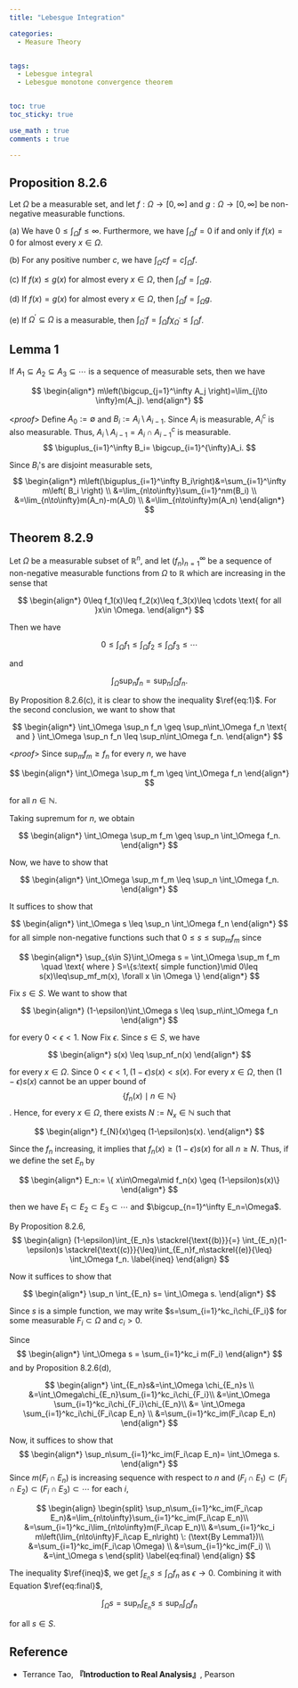 ```yaml
---
title: "Lebesgue Integration"

categories:
  - Measure Theory 


tags:
  - Lebesgue integral
  - Lebesgue monotone convergence theorem


toc: true
toc_sticky: true

use_math : true
comments : true

---
```


## Proposition 8.2.6
Let $\Omega$ be a measurable set, and let $f: \Omega\rightarrow [0,\infty]$ and $g: \Omega\rightarrow [0,\infty]$ be non-negative measurable functions.

(a) We have $0\leq \int_\Omega f\leq \infty$. Furthermore, we have $\int_\Omega f = 0$ if and only if $f(x)=0$ for almost every $x\in\Omega$.

(b) For any positive number $c$, we have $\int_\Omega cf = c\int_\Omega f$.

(c) If $f(x)\leq g(x)$ for almost every $x\in\Omega$, then $\int_\Omega f = \int_\Omega g$.

(d) If $f(x)=g(x)$ for almost every $x\in\Omega$, then $\int_\Omega f = \int_\Omega g$.

(e) If $\Omega^\prime \subseteq \Omega$ is a measurable, then $\int_{\Omega^\prime}f = \int_{\Omega}f\chi_{\Omega^\prime}\leq \int_{\Omega}f$.


## Lemma 1
If $A_1\subseteq A_2\subseteq A_3\subseteq\cdots$ is a sequence of measurable sets, then we have 

$$
\begin{align*}
m\left(\bigcup_{j=1}^\infty A_j \right)=\lim_{j\to \infty}m(A_j).
\end{align*}
$$

<*proof*>
Define $A_0:= \emptyset$ and $B_i := A_i \setminus A_{i-1}$. Since $A_i$ is measurable, $A^c_i$ is also measurable. Thus, $A_i\setminus A_{i-1}=A_i\cap A^c_{i-1}$ is measurable.
$$
\biguplus_{i=1}^\infty B_i= \bigcup_{i=1}^{\infty}A_i.
$$

Since $B_i$'s are disjoint measurable sets,
$$
\begin{align*}
m\left(\biguplus_{i=1}^\infty B_i\right)&=\sum_{i=1}^\infty m\left( B_i \right) \\
&=\lim_{n\to\infty}\sum_{i=1}^nm(B_i) \\
&=\lim_{n\to\infty}m(A_n)-m(A_0) \\
&=\lim_{n\to\infty}m(A_n)
\end{align*}
$$
## Theorem 8.2.9
Let $\Omega$ be a measurable subset of $\mathbb{R}^n$, and let $(f_n)_{n=1}^\infty$ be a sequence of non-negative measurable functions from $\Omega$ to $\mathbb{R}$ which are increasing in the sense that 

$$
\begin{align*}
0\leq f_1(x)\leq f_2(x)\leq f_3(x)\leq \cdots \text{ for all }x\in \Omega.
\end{align*}
$$

Then we have

$$
\begin{equation}
0\leq \int_\Omega f_1 \leq \int_\Omega f_2 \leq \int_\Omega f_3\leq \cdots
\end{equation}
\label{eq:1}
$$

and

$$
\begin{equation}
\int_\Omega \sup_n f_n=\sup_n \int_\Omega f_n.
\end{equation}
$$

By Proposition 8.2.6(c), it is clear to show the inequality $\ref{eq:1}$.  For the second conclusion, we want to show that 

$$
\begin{align*}
\int_\Omega \sup_n f_n \geq \sup_n\int_\Omega f_n \text{ and } \int_\Omega \sup_n f_n \leq \sup_n\int_\Omega f_n.
\end{align*}
$$

<*proof*>
Since $\sup_m f_m \geq f_n$  for every $n$, we have 

$$
\begin{align*}
\int_\Omega \sup_m f_m \geq \int_\Omega f_n
\end{align*}
$$

for all $n\in\mathbb{N}$.

Taking supremum for $n$, we obtain

$$
\begin{align*}
\int_\Omega \sup_m f_m \geq \sup_n \int_\Omega f_n.
\end{align*}
$$

Now, we have to show that 

$$
\begin{align*}
\int_\Omega \sup_m f_m \leq \sup_n \int_\Omega f_n.
\end{align*}
$$

It suffices to show that 

$$
\begin{align*}
\int_\Omega s \leq \sup_n \int_\Omega f_n
\end{align*}
$$
for all simple non-negative functions such that $0\leq s \leq \sup_m f_m$ since 

$$
\begin{align*}
\sup_{s\in S}\int_\Omega s = \int_\Omega \sup_m f_m \quad \text{ where } S=\{s:\text{ simple function}\mid 0\leq s(x)\leq\sup_mf_m(x), \forall x \in \Omega \}
\end{align*}
$$

Fix $s\in S$. We want to show that 

$$
\begin{align*}
(1-\epsilon)\int_\Omega s \leq \sup_n\int_\Omega f_n
\end{align*}
$$

for every $0<\epsilon<1$. Now Fix $\epsilon$. Since $s\in S$, we have

$$
\begin{align*}
s(x) \leq \sup_nf_n(x)
\end{align*}
$$

for every $x\in\Omega$. Since $0<\epsilon<1, (1-\epsilon)s(x)<s(x)$. For every $x\in\Omega$, then $(1-\epsilon)s(x)$ cannot be an upper bound of $$\{ f_n(x)\mid n\in\mathbb{N}\} $$. Hence, for every $x\in\Omega$, there exists $N:= N_x\in\mathbb{N}$ such that 

$$
\begin{align*}
f_{N}(x)\geq (1-\epsilon)s(x).
\end{align*}
$$

Since the $f_n$ increasing, it implies that $f_n(x)\geq (1-\epsilon)s(x)$ for all $n\geq N$. Thus, if we define the set $E_n$ by

$$
\begin{align*}
E_n:= \{ x\in\Omega\mid f_n(x) \geq (1-\epsilon)s(x)\}
\end{align*}
$$

then we have $E_1\subset E_2\subset E_3\subset \cdots$ and $\bigcup_{n=1}^\infty E_n=\Omega$.

By Proposition 8.2.6,
$$
\begin{align}
(1-\epsilon)\int_{E_n}s
\stackrel{\text{(b)}}{=} \int_{E_n}(1-\epsilon)s \stackrel{\text{(c)}}{\leq}\int_{E_n}f_n\stackrel{(e)}{\leq} \int_\Omega f_n.
\label{ineq}
\end{align} 
$$

Now it suffices to show that 

$$
\begin{align*}
\sup_n \int_{E_n} s= \int_\Omega s.
\end{align*}
$$

Since $s$ is a simple function, we may write $s=\sum_{i=1}^kc_i\chi_{F_i}$ for some measurable $F_i\subset \Omega$ and $c_i >0$.

Since 
$$
\begin{align*}
\int_\Omega s = \sum_{i=1}^kc_i m(F_i)
\end{align*}
$$
and by Proposition 8.2.6(d),

$$
\begin{align*}
\int_{E_n}s&=\int_\Omega \chi_{E_n}s \\
&=\int_\Omega\chi_{E_n}\sum_{i=1}^kc_i\chi_{F_i}\\
&=\int_\Omega \sum_{i=1}^kc_i\chi_{F_i}\chi_{E_n}\\
&= \int_\Omega \sum_{i=1}^kc_i\chi_{F_i\cap E_n} \\
&=\sum_{i=1}^kc_im(F_i\cap E_n)
\end{align*}
$$

Now, it suffices to show that 
$$
\begin{align*}
\sup_n\sum_{i=1}^kc_im(F_i\cap E_n)=  \int_\Omega s.
\end{align*}
$$
Since $m(F_i\cap E_n)$ is increasing sequence with respect to $n$ and $(F_i\cap E_1)\subset (F_i\cap E_2)\subset (F_i\cap E_3)\subset \cdots$ for each $i$,

$$
\begin{align}
\begin{split}
\sup_n\sum_{i=1}^kc_im(F_i\cap E_n)&=\lim_{n\to\infty}\sum_{i=1}^kc_im(F_i\cap E_n)\\
&=\sum_{i=1}^kc_i\lim_{n\to\infty}m(F_i\cap E_n)\\
&=\sum_{i=1}^kc_i m\left(\lim_{n\to\infty}F_i\cap E_n\right) \: (\text{By Lemma1})\\
&=\sum_{i=1}^kc_im(F_i\cap \Omega) \\
&=\sum_{i=1}^kc_im(F_i) \\
&=\int_\Omega s
\end{split}
\label{eq:final}
\end{align}
$$

The inequality $\ref{ineq}$, we get $\int_{E_n}s \leq \int_\Omega f_n$ as $\epsilon \to 0$. Combining it with Equation $\ref{eq:final}$,

$$
\int_\Omega s = \sup_n\int_{E_n}s\leq \sup_n \int_\Omega f_n
$$

for all $s\in S$.
$$\tag*{$\square$}$$
## Reference
- Terrance Tao,  **『**Introduction to Real Analysis**』**, Pearson
